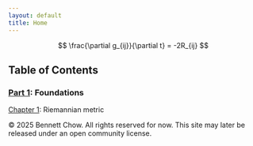 ```yaml
---
layout: default
title: Home
---
```


$$
\frac{\partial g_{ij}}{\partial t} = -2R_{ij}
$$

<h2>Table of Contents</h2>
 
<h3><a href="/part-1-foundations/">Part 1</a>: Foundations</h3>

<a href="/part-1-foundations/riemannian-metric.html">Chapter 1<a/>: Riemannian metric

<footer>
  <p>&copy; 2025 Bennett Chow. All rights reserved for now. 
  This site may later be released under an open community license.</p>
</footer>
